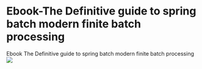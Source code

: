 # Ebook-The Definitive guide to spring batch modern finite batch processing
Ebook The Definitive guide to spring batch modern finite batch processing
<a href="url"><img src="https://images-na.ssl-images-amazon.com/images/I/71PdXWPzNNL._AC_UL210_SR210,210_.jpg"></a>
